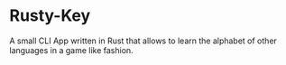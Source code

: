 # Rusty-Key
A small CLI App written in Rust that allows to learn the alphabet of other languages in a game like fashion.
